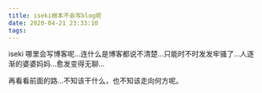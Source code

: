 ```yaml
---
title: iseki根本不会写blog呢
date: 2020-04-21 23:33:10
tags:
---
```

iseki 哪里会写博客呢…连什么是博客都说不清楚…只能时不时发发牢骚了…人逐渐的婆婆妈妈…愈发变得无聊…


再看看前面的路…不知该干什么，也不知该走向何方呢。
